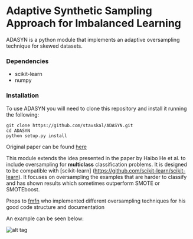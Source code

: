 # Adaptive Synthetic Sampling Approach for Imbalanced Learning 

ADASYN is a python module that implements an adaptive oversampling technique for skewed datasets.

### Dependencies
* scikit-learn
* numpy

### Installation

To use ADASYN you will need to clone this repository and install it running the following:

    git clone https://github.com/stavskal/ADASYN.git
    cd ADASYN
    python setup.py install
    
Original paper can be found [here](http://ieeexplore.ieee.org/xpl/login.jsp?tp=&arnumber=4633969&url=http://ieeexplore.ieee.org/xpls/abs_all.jsp%3Farnumber%3D4633969) 

This module extends the idea presented in the paper by Haibo He et al. to include oversampling for **multiclass** classification problems. It is designed to be compatible with [scikit-learn] (https://github.com/scikit-learn/scikit-learn). It focuses on oversampling the examples that are harder to classify and has shown results which sometimes outperform SMOTE or SMOTEboost.

Props to [fmfn](https://github.com/fmfn) who implemented different oversampling techniques for his good code structure and documentation


An example can be seen below:

![alt tag](https://github.com/stavskal/ADASYN/blob/master/sample.jpg)
